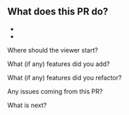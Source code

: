 What does this PR do? 
- 
-
-

Where should the viewer start? 


What (if any) features did you add? 

What (if any) features did you refactor? 

Any issues coming from this PR? 

What is next? 